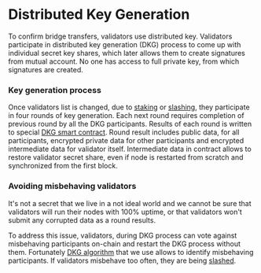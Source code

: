 # Distributed Key Generation

To confirm bridge transfers, validators use distributed key. Validators participate in distributed key generation (DKG) process to come up with individual secret key shares, which later allows them to create signatures from mutual account. No one has access to full private key, from which signatures are created.

### Key generation process

Once validators list is changed, due to [staking](broken-reference) or [slashing](../validation/slashing.md), they participate in four rounds of key generation. Each next round requires completion of previous round by all the DKG participants. Results of each round is written to special [DKG smart contract](https://gitlab.com/chainfusion/chainfusion-contracts/-/blob/main/contracts/system/DKG.sol). Round result includes public data, for all participants, encrypted private data for other participants and encrypted intermediate data for validator itself. Intermediate data in contract allows to restore validator secret share, even if node is restarted from scratch and synchronized from the first block.

### Avoiding misbehaving validators

It's not a secret that we live in a not ideal world and we cannot be sure that validators will run their nodes with 100% uptime, or that validators won't submit any corrupted data as a round results.

To address this issue, validators, during DKG process can vote against misbehaving participants on-chain and restart the DKG process without them. Fortunately [DKG algorithm](https://eprint.iacr.org/2020/540.pdf) that we use allows to identify misbehaving participants. If validators misbehave too often, they are being [slashed](../validation/slashing.md).
